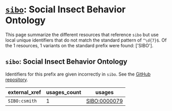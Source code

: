 # [`sibo`](https://bioregistry.io/sibo): Social Insect Behavior Ontology

This page summarize the different resources that reference `sibo`
but use local unique identifiers that do not match the standard pattern of
`^\d{7}$`. Of the 1 resources,
1 variants on the standard prefix were found: ['SIBO'].

## `sibo`: Social Insect Behavior Ontology

Identifiers for this prefix are given incorrectly in `sibo`. See the [GitHub repository](https://github.com/obophenotype/sibo).

| external_xref   |   usages_count | usages                                              |
|-----------------|----------------|-----------------------------------------------------|
| `SIBO:csmith`   |              1 | [SIBO:0000079](https://bioregistry.io/SIBO:0000079) |

